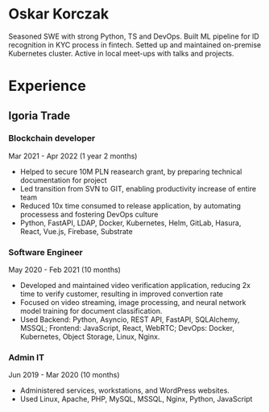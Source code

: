 # Oskar Korczak
Seasoned SWE with strong Python, TS and DevOps. Built ML pipeline for ID recognition in KYC process in fintech. Setted up and maintained on-premise Kubernetes cluster. Active in local meet-ups with talks and projects.

# Experience
## Igoria Trade
### Blockchain developer
Mar 2021 - Apr 2022 (1 year 2 months)
- Helped to secure 10M PLN reasearch grant, by preparing technical documentation for project
- Led transition from SVN to GIT, enabling productivity increase of entire team
- Reduced 10x time consumed to release application, by automating processess and fostering DevOps culture
- Python, FastAPI, LDAP, Docker, Kubernetes, Helm, GitLab, Hasura, React, Vue.js, Firebase, Substrate

### Software Engineer
May 2020 - Feb 2021 (10 months)
- Developed and maintained video verification application, reducing 2x time to verify customer, resulting in improved convertion rate
- Focused on video streaming, image processing, and neural network model training for document classification.
- Used Backend: Python, Asyncio, REST API, FastAPI, SQLAlchemy, MSSQL; Frontend: JavaScript, React, WebRTC; DevOps: Docker, Kubernetes, Object Storage, Linux, Nginx.

### Admin IT
Jun 2019 - Mar 2020 (10 months)
- Administered services, workstations, and WordPress websites.
- Used Linux, Apache, PHP, MySQL, MSSQL, Nginx, Python, JavaScript

